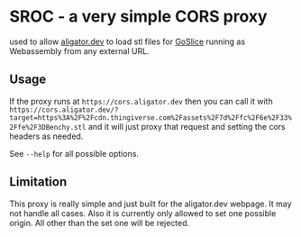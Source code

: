 # SROC - a very simple CORS proxy

used to allow [aligator.dev](https://aligator.dev) to load stl files for 
[GoSlice](https://github.com/aligator/goslice) running as Webassembly
from any external URL.

## Usage
If the proxy runs at `https://cors.aligator.dev` then you can call it with 
`https://cors.aligator.dev/?target=https%3A%2F%2Fcdn.thingiverse.com%2Fassets%2F7d%2Ffc%2F6e%2F33%2Ffe%2F3DBenchy.stl`
and it will just proxy that request and setting the cors headers as needed.

See `--help` for all possible options.

## Limitation
This proxy is really simple and just built for the aligator.dev webpage. It may not handle all cases.
Also it is currently only allowed to set one possible origin. All other than the set one will be rejected.
